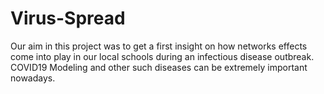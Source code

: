 # Virus-Spread

Our aim in this project was to get a first insight on how networks effects come into play in our local schools during an infectious disease outbreak. COVID19 Modeling and other such diseases can be extremely important nowadays.
